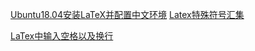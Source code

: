 
[Ubuntu18.04安装LaTeX并配置中文环境](https://blog.csdn.net/qq_41814939/article/details/82288145)
[Latex特殊符号汇集](https://blog.csdn.net/guifeng93/article/details/81035335)

[LaTex中输入空格以及换行](https://blog.csdn.net/luolang_103/article/details/81289529)